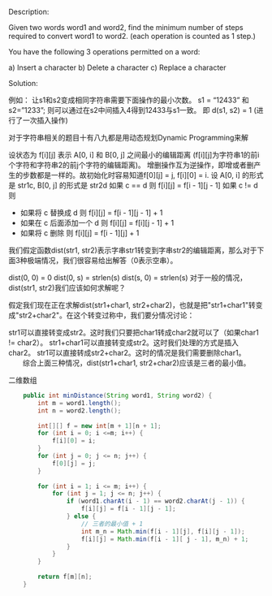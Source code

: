 Description:

Given two words word1 and word2, find the minimum number of steps required to convert word1 to word2. (each operation is counted as 1 step.)

You have the following 3 operations permitted on a word:

a) Insert a character
b) Delete a character
c) Replace a character

Solution:

例如：  让s1和s2变成相同字符串需要下面操作的最小次数。
s1 = “12433” 和s2=”1233”;
则可以通过在s2中间插入4得到12433与s1一致。
即 d(s1, s2) = 1 (进行了一次插入操作)

对于字符串相关的题目十有八九都是用动态规划Dynamic Programming来解

设状态为 f[i][j] 表示 A[0, i] 和 B[0, j] 之间最小的编辑距离 (f[i][j]为字符串1的前i个字符和字符串2的前j个字符的编辑距离)。 
增删操作互为逆操作，即增或者删产生的步数都是一样的。故初始化时容易知道f[0][j] = j, f[i][0] = i.
设 A[0, i] 的形式是 str1c, B[0, j] 的形式是 str2d
如果 c == d 则 f[i][j] = f[i - 1][j - 1]
如果 c != d 则 
 - 如果将 c 替换成 d 则 f[i][j] = f[i - 1][j - 1] + 1
 - 如果在 c 后面添加一个 d 则 f[i][j] = f[i][j - 1] + 1
 - 如果将 c 删除 则 f[i][j] = f[i - 1][j] + 1


我们假定函数dist(str1, str2)表示字串str1转变到字串str2的编辑距离，那么对于下面3种极端情况，我们很容易给出解答（0表示空串）。

dist(0, 0) = 0
dist(0, s) = strlen(s)
dist(s, 0) = strlen(s)
对于一般的情况，dist(str1, str2)我们应该如何求解呢？

假定我们现在正在求解dist(str1+char1, str2+char2)，也就是把"str1+char1"转变成"str2+char2"。在这个转变过称中，我们要分情况讨论：

str1可以直接转变成str2。这时我们只要把char1转成char2就可以了（如果char1 != char2）。
str1+char1可以直接转变成str2。这时我们处理的方式是插入char2。
str1可以直接转成str2+char2。这时的情况是我们需要删除char1。
　　综合上面三种情况，dist(str1+char1, str2+char2)应该是三者的最小值。 

二维数组

```java
    public int minDistance(String word1, String word2) {
        int m = word1.length();
        int n = word2.length();
        
        int[][] f = new int[m + 1][n + 1];
        for (int i = 0; i <=m; i++) {
            f[i][0] = i;
        }
        for (int j = 0; j <= n; j++) {
            f[0][j] = j;
        }
        
        for (int i = 1; i <= m; i++) {
            for (int j = 1; j <= n; j++) {
                if (word1.charAt(i - 1) == word2.charAt(j - 1)) {
                    f[i][j] = f[i - 1][j - 1];
                } else {
                    // 三者的最小值 + 1
                    int m_n = Math.min(f[i - 1][j], f[i][j - 1]);
                    f[i][j] = Math.min(f[i - 1][ j - 1], m_n) + 1;
                }
            }
        }
        
        return f[m][n];
    }
```
